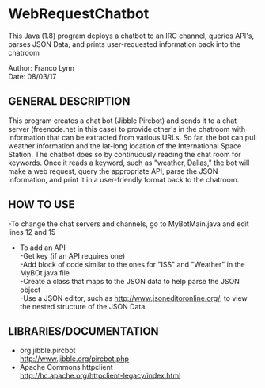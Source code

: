 # WebRequestChatbot
This Java (1.8) program deploys a chatbot to an IRC channel, queries API's, parses JSON Data, and prints user-requested information back into the chatroom

Author: Franco Lynn  
Date:   08/03/17

GENERAL DESCRIPTION
-------------------

This program creates a chat bot (Jibble Pircbot) and sends it to a chat server (freenode.net in this case) to provide other's in the chatroom with information that can be extracted from various URLs. So far, the bot can pull weather information and the lat-long location of the International Space Station. The chatbot does so by continuously reading the chat room for keywords. Once it reads a keyword, such as "weather, Dallas," the bot will make a web request, query the appropriate API, parse the JSON information, and print it in a user-friendly format back to the chatroom.

HOW TO USE
----------
-To change the chat servers and channels, go to MyBotMain.java and edit lines 12 and 15  
- To add an API  
  -Get key (if an API requires one)  
  -Add block of code similar to the ones for "ISS" and "Weather" in the MyBOt.java file  
  -Create a class that maps to the JSON data to help parse the JSON object  
    -Use a JSON editor, such as http://www.jsoneditoronline.org/, to view the nested structure of the JSON Data  

LIBRARIES/DOCUMENTATION
-----------------------
- org.jibble.pircbot  
  http://www.jibble.org/pircbot.php  
- Apache Commons httpclient  
  http://hc.apache.org/httpclient-legacy/index.html  






